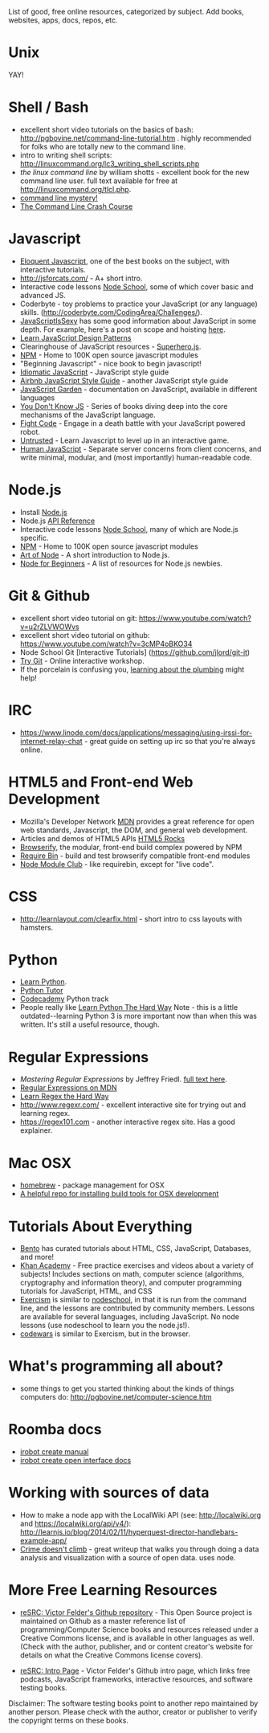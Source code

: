 List of good, free online resources, categorized by subject.  Add books, websites, apps, docs, repos, etc.

# Unix 

YAY!

# Shell / Bash
* excellent short video tutorials on the basics of bash: http://pgbovine.net/command-line-tutorial.htm . highly recommended for folks who are totally new to the command line.
* intro to writing shell scripts: http://linuxcommand.org/lc3_writing_shell_scripts.php
* _the linux command line_ by william shotts - excellent book for the new command line user. full text available for free at http://linuxcommand.org/tlcl.php.
* [command line mystery!](https://github.com/veltman/clmystery)
* [The Command Line Crash Course](http://cli.learncodethehardway.org/book/)

# Javascript
* [Eloquent Javascript](http://eloquentjavascript.net/), one of the best books on the subject, with interactive tutorials.
* http://jsforcats.com/ - A+ short intro.
* Interactive code lessons [Node School](nodeschool.io), some of which cover basic and advanced JS.
* Coderbyte - toy problems to practice your JavaScript (or any language) skills. (http://coderbyte.com/CodingArea/Challenges/).
* [JavaScriptIsSexy](http://javascriptissexy.com/) has some good information about JavaScript in some depth. For example, here's a post on scope and hoisting [here](http://javascriptissexy.com/javascript-variable-scope-and-hoisting-explained/).
* [Learn JavaScript Design Patterns](http://www.addyosmani.com/resources/essentialjsdesignpatterns/book/)
* Clearinghouse of JavaScript resources - [Superhero.js](http://superherojs.com/).
* [NPM](https://www.npmjs.com/) - Home to 100K open source javascript modules
* "Beginning Javascript" - nice book to begin javascript!
* [Idiomatic JavaScript](https://github.com/rwaldron/idiomatic.js/blob/master/readme.md) - JavaScript style guide
* [Airbnb JavaScript Style Guide](https://github.com/airbnb/javascript) - another JavaScript style guide
* [JavaScript Garden](https://bonsaiden.github.io/JavaScript-Garden/) - documentation on JavaScript, available in different languages
* [You Don't Know JS](https://github.com/getify/You-Dont-Know-JS/blob/master/README.md) - Series of books diving deep into the core mechanisms of the JavaScript language.
* [Fight Code](http://fightcodegame.com/) - Engage in a death battle with your JavaScript powered robot.
* [Untrusted](http://alexnisnevich.github.io/untrusted/) - Learn Javascript to level up in an interactive game.
* [Human JavaScript](http://read.humanjavascript.com/) - Separate server concerns from client concerns, and write minimal, modular, and (most importantly) human-readable code.


# Node.js
* Install [Node.js](https://nodejs.org)
* Node.js [API Reference](http://nodejs.org/api/)
* Interactive code lessons [Node School](nodeschool.io), many of which are Node.js specific.
* [NPM](https://www.npmjs.com/) - Home to 100K open source javascript modules
* [Art of Node](https://github.com/maxogden/art-of-node) - A short introduction to Node.js.
* [Node for Beginners](https://github.com/rockbot/node-for-beginners) - A list of resources for Node.js newbies.
 
# Git & Github
* excellent short video tutorial on git: https://www.youtube.com/watch?v=u2rZLVWOWvs
* excellent short video tutorial on github: https://www.youtube.com/watch?v=3cMP4oBKO34
* Node School Git [Interactive Tutorials] (https://github.com/jlord/git-it)
* [Try Git](https://try.github.io) - Online interactive workshop.
* If the porcelain is confusing you, [learning about the plumbing](https://medium.com/@pierreda/understanding-git-for-real-by-exploring-the-git-directory-1e079c15b807#.jtdgvonju) might help!

# IRC

* https://www.linode.com/docs/applications/messaging/using-irssi-for-internet-relay-chat - great guide on setting up irc so that you're always online.

# HTML5 and Front-end Web Development
* Mozilla's Developer Network [MDN](https://developer.mozilla.org/en-US/) provides a great reference for open web standards, Javascript, the DOM, and general web development.
* Articles and demos of HTML5 APIs [HTML5 Rocks](http://www.html5rocks.com/en/)
* [Browserify](browserify.org), the modular, front-end build complex powered by NPM
* [Require Bin](requirebin.com) - build and test browserify compatible front-end modules 
* [Node Module Club](node.module.club) - like requirebin, except for "live code".

# CSS
* http://learnlayout.com/clearfix.html - short intro to css layouts with hamsters.

# Python
* [Learn Python](http://www.learnpython.org/). 
* [Python Tutor](http://pythontutor.com/)
* [Codecademy](http://www.codecademy.com/en/tracks/python) Python track
* People really like [Learn Python The Hard Way](http://learnpythonthehardway.org/) Note - this is a little outdated--learning Python 3 is more important now than when this was written. It's still a useful resource, though.

# Regular Expressions

* _Mastering Regular Expressions_ by Jeffrey Friedl. [full text here](http://dl.e-book-free.com/2013/07/mastering_regular_expressions_third_edition.pdf).
* [Regular Expressions on MDN](https://developer.mozilla.org/en-US/docs/Web/JavaScript/Guide/Regular_Expressions)
* [Learn Regex the Hard Way](http://regex.learncodethehardway.org/)
* http://www.regexr.com/ - excellent interactive site for trying out and learning regex.
* https://regex101.com - another interactive regex site.  Has a good explainer.

# Mac OSX
* [homebrew](http://brew.sh/) - package management for OSX
* [A helpful repo for installing build tools for OSX development](https://github.com/kennethreitz/osx-gcc-installer)

# Tutorials About Everything
* [Bento](https://www.bento.io/) has curated tutorials about HTML, CSS, JavaScript, Databases, and more!
* [Khan Academy](https://www.khanacademy.org/) - Free practice exercises and videos about a variety of subjects! Includes sections on math, computer science (algorithms, cryptography and information theory), and computer programming tutorials for JavaScript, HTML, and CSS
* [Exercism](http://exercism.io/) is similar to [nodeschool](http://nodeschool.io), in that it is run from the command line, and the lessons are contributed by community members. Lessons are available for several languages, including JavaScript. No node lessons (use nodeschool to learn you the node.js!).
* [codewars](http://www.codewars.com) is similar to Exercism, but in the browser.

# What's programming all about?
* some things to get you started thinking about the kinds of things computers do: http://pgbovine.net/computer-science.htm

# Roomba docs

* [irobot create manual](http://www.irobot.com/filelibrary/create/Create%20Manual_Final.pdf)
* [irobot create open interface docs](http://www.irobot.com/filelibrary/pdfs/hrd/create/Create%20Open%20Interface_v2.pdf)

# Working with sources of data

* How to make a node app with the LocalWiki API (see: http://localwiki.org and https://localwiki.org/api/v4/): http://learnjs.io/blog/2014/02/11/hyperquest-director-handlebars-example-app/
* [Crime doesn't climb](https://github.com/gwintrob/crime-doesnt-climb/blob/master/README.md) - great writeup that walks you through doing a data analysis and visualization with a source of open data. uses node.

# More Free Learning Resources

* [reSRC: Victor Felder's Github repository](https://github.com/vhf/free-programming-books/blob/master/free-programming-books.md#professional-development) - This Open Source project is maintained on Github as a master reference list of programming/Computer Science books and resources released under a Creative Commons license, and is available in other languages as well. (Check with the author, publisher, and or content creator's website for details on what the Creative Commons license covers).


* [reSRC: Intro Page](https://github.com/vhf/free-programming-books) - Victor Felder's Github intro page, which links free podcasts, JavaScript frameworks, interactive resources, and software testing books.

Disclaimer: The software testing books point to another repo maintained by another person. Please check with the author, creator or publisher to verify the copyright terms on these books.
